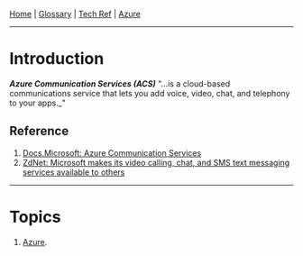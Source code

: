 [Home](/Slalom-LLC/Slalom-Consulting) | [Glossary](/Glossary) | [Tech Ref](/Tech-Ref) | [Azure](/Tech-Ref/Microsoft/Microsoft-Azure)

---
# Introduction
***Azure Communication Services (ACS)*** "...is a cloud-based communications service that lets you add voice, video, chat, and telephony to your apps._"

## Reference
1. [Docs.Microsoft: Azure Communication Services](https://docs.microsoft.com/en-us/azure/communication-services/)
1. [ZdNet: Microsoft makes its video calling, chat, and SMS text messaging services available to others](https://www.zdnet.com/article/microsoft-makes-its-video-calling-chat-sms-text-messaging-services-available-to-others/)
---
# Topics
1. [Azure](/Tech-Ref/Microsoft/Microsoft-Azure).
